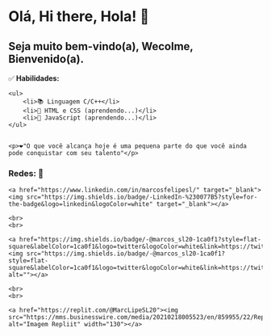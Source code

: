 <h1>Olá, Hi there, Hola! 🎯</h1> 


<h2>Seja muito bem-vindo(a), Wecolme, Bienvenido(a). </h2> 


  <p>✅<strong> Habilidades:</strong></p> 

    <ul>
        <li>📚 Linguagem C/C++</li>
        <li>📖 HTML e CSS (aprendendo...)</li>
        <li>📖 JavaScript (aprendendo...)</li>
    </ul>


    <p>❤️"O que você alcança hoje é uma pequena parte do que você ainda pode conquistar com seu talento"</p> 


 <h3>Redes: 📱</h3> 

    <a href="https://www.linkedin.com/in/marcosfelipesl/" target="_blank"><img src="https://img.shields.io/badge/-LinkedIn-%230077B5?style=for-the-badge&logo=linkedin&logoColor=white" target="_blank"></a>
    
    <br> 
    <br>

    <a href="https://img.shields.io/badge/-@marcos_sl20-1ca0f1?style=flat-square&labelColor=1ca0f1&logo=twitter&logoColor=white&link=https://twitter.com/marcos_sl20"><img src="https://img.shields.io/badge/-@marcos_sl20-1ca0f1?style=flat-square&labelColor=1ca0f1&logo=twitter&logoColor=white&link=https://twitter.com/marcos_sl20" alt=""></a>

    <br> 
    <br>

    <a href="https://replit.com/@MarcLipeSL20"><img src="https://mms.businesswire.com/media/20210218005523/en/859955/22/Replit.jpg" alt="Imagem Repliit" width="130"></a>
